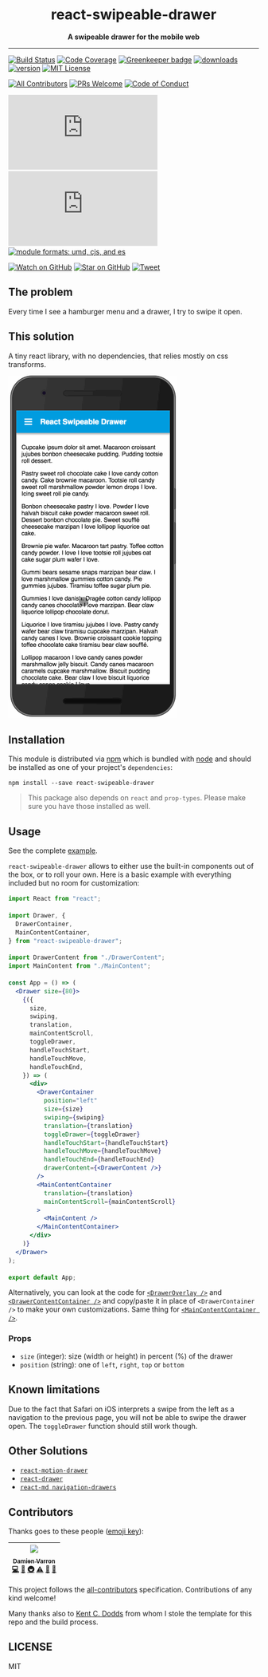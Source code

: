 <div align="center">
<h1>react-swipeable-drawer</h1>
 
<strong>A swipeable drawer for the mobile web</strong>
</div>
 
<hr />
 
[![Build Status][build-badge]][build]
[![Code Coverage][coverage-badge]][coverage]
[![Greenkeeper badge][greenkeeper-badge]](https://greenkeeper.io/)
[![downloads][downloads-badge]][npmcharts]
[![version][version-badge]][package]
[![MIT License][license-badge]][LICENSE]

[![All Contributors][contributors-badge]](#contributors)
[![PRs Welcome][prs-badge]][prs]
[![Code of Conduct][coc-badge]][coc]

[![size][size-badge]][unpkg-dist]
[![gzip size][gzip-badge]][unpkg-dist]
[![module formats: umd, cjs, and es][module-formats-badge]][unpkg-dist]

[![Watch on GitHub][github-watch-badge]][github-watch]
[![Star on GitHub][github-star-badge]][github-star]
[![Tweet][twitter-badge]][twitter]

## The problem

Every time I see a hamburger menu and a drawer, I try to swipe it open.

## This solution

A tiny react library, with no dependencies, that relies mostly on css transforms.

![demo](./other/demo.gif)

## Installation

This module is distributed via [npm][npm] which is bundled with [node][node] and
should be installed as one of your project's `dependencies`:

```
npm install --save react-swipeable-drawer
```

> This package also depends on `react` and `prop-types`. Please make sure you have
> those installed as well.

## Usage

See the complete [example](./examples).

`react-swipeable-drawer` allows to either use the built-in components out of the box, or to roll your own. Here is a basic example with everything included but no room for customization:

```jsx
import React from "react";

import Drawer, {
  DrawerContainer,
  MainContentContainer,
} from "react-swipeable-drawer";

import DrawerContent from "./DrawerContent";
import MainContent from "./MainContent";

const App = () => (
  <Drawer size={80}>
    {({
      size,
      swiping,
      translation,
      mainContentScroll,
      toggleDrawer,
      handleTouchStart,
      handleTouchMove,
      handleTouchEnd,
    }) => (
      <div>
        <DrawerContainer
          position="left"
          size={size}
          swiping={swiping}
          translation={translation}
          toggleDrawer={toggleDrawer}
          handleTouchStart={handleTouchStart}
          handleTouchMove={handleTouchMove}
          handleTouchEnd={handleTouchEnd}
          drawerContent={<DrawerContent />}
        />
        <MainContentContainer
          translation={translation}
          mainContentScroll={mainContentScroll}
        >
          <MainContent />
        </MainContentContainer>
      </div>
    )}
  </Drawer>
);

export default App;
```

Alternatively, you can look at the code for [`<DrawerOverlay />`](./src/DrawerOverlay.js) and [`<DrawerContentContainer />`](./src/DrawerContentContainer.js) and copy/paste it in place of `<DrawerContainer />` to make your own customizations. Same thing for [`<MainContentContainer />`](./src/MainContentContainer.js).

### Props

* `size` (integer): size (width or height) in percent (%) of the drawer
* `position` (string): one of `left`, `right`, `top` or `bottom`

## Known limitations

Due to the fact that Safari on iOS interprets a swipe from the left as a navigation to the previous page, you will not be able to swipe the drawer open. The `toggleDrawer` function should still work though.

## Other Solutions

* [`react-motion-drawer`](https://github.com/stoeffel/react-motion-drawer)
* [`react-drawer`](https://github.com/atom2ueki/react-drawer)
* [`react-md navigation-drawers`](https://react-md.mlaursen.com/components/navigation-drawers)

## Contributors

Thanks goes to these people ([emoji key][emojis]):

<!-- ALL-CONTRIBUTORS-LIST:START - Do not remove or modify this section -->

| [<img src="https://avatars.githubusercontent.com/u/433409" width="100px;"/><br /><sub>Damien Varron</sub>](https://github.com/damusnet)<br />[💻](https://github.com/damusnet/react-swipeable-drawer/commits?author=damusnet "Code") [📖](https://github.com/damusnet/react-swipeable-drawer/commits?author=damusnet "Documentation") [🚇](#infra-damusnet "Infrastructure (Hosting, Build-Tools, etc)") [⚠️](https://github.com/damusnet/react-swipeable-drawer/commits?author=damusnet "Tests") [🤔](#ideas-damusnet "Ideas, Planning, & Feedback") [🔧](#tool-damusnet "Tools") |
| :--------------------------------------------------------------------------------------------------------------------------------------------------------------------------------------------------------------------------------------------------------------------------------------------------------------------------------------------------------------------------------------------------------------------------------------------------------------------------------------------------------------------------------------------------------------------------------: |


<!-- ALL-CONTRIBUTORS-LIST:END -->

This project follows the [all-contributors][all-contributors] specification.
Contributions of any kind welcome!

Many thanks also to [Kent C. Dodds](http://kentcdodds.com/) from whom I stole the template for this repo and the build process.

## LICENSE

MIT

[npm]: https://www.npmjs.com/
[node]: https://nodejs.org
[build-badge]: https://img.shields.io/travis/damusnet/react-swipeable-drawer.svg?style=plastic
[build]: https://travis-ci.org/damusnet/react-swipeable-drawer
[coverage-badge]: https://img.shields.io/codecov/c/github/damusnet/react-swipeable-drawer.svg?style=plastic
[coverage]: https://codecov.io/github/damusnet/react-swipeable-drawer
[greenkeeper-badge]: https://badges.greenkeeper.io/damusnet/react-swipeable-drawer.svg
[version-badge]: https://img.shields.io/npm/v/react-swipeable-drawer.svg?style=plastic
[package]: https://www.npmjs.com/package/react-swipeable-drawer
[downloads-badge]: https://img.shields.io/npm/dm/react-swipeable-drawer.svg?style=plastic
[npmcharts]: http://npmcharts.com/compare/react-swipeable-drawer
[license-badge]: https://img.shields.io/npm/l/react-swipeable-drawer.svg?style=plastic
[license]: https://github.com/damusnet/react-swipeable-drawer/blob/master/LICENSE
[contributors-badge]: https://img.shields.io/badge/all_contributors-1-orange.svg?style=plastic
[prs-badge]: https://img.shields.io/badge/PRs-welcome-brightgreen.svg?style=plastic
[prs]: http://makeapullrequest.com
[donate-badge]: https://img.shields.io/badge/$-support-green.svg?style=plastic
[coc-badge]: https://img.shields.io/badge/code%20of-conduct-ff69b4.svg?style=plastic
[coc]: https://github.com/damusnet/react-swipeable-drawer/blob/master/other/CODE_OF_CONDUCT.md
[github-watch-badge]: https://img.shields.io/github/watchers/damusnet/react-swipeable-drawer.svg?style=social
[github-watch]: https://github.com/damusnet/react-swipeable-drawer/watchers
[github-star-badge]: https://img.shields.io/github/stars/damusnet/react-swipeable-drawer.svg?style=social
[github-star]: https://github.com/damusnet/react-swipeable-drawer/stargazers
[twitter]: https://twitter.com/intent/tweet?text=Check%20out%20react-swipeable-drawer!%20https://github.com/damusnet/react-swipeable-drawer%20%F0%9F%91%8D
[twitter-badge]: https://img.shields.io/twitter/url/https/github.com/damusnet/react-swipeable-drawer.svg?style=social
[emojis]: https://github.com/kentcdodds/all-contributors#emoji-key
[all-contributors]: https://github.com/kentcdodds/all-contributors
[gzip-badge]: http://img.badgesize.io/https://unpkg.com/react-swipeable-drawer/dist/react-swipeable-drawer.umd.min.js?compression=gzip&label=gzip%20size&style=plastic
[size-badge]: http://img.badgesize.io/https://unpkg.com/react-swipeable-drawer/dist/react-swipeable-drawer.umd.min.js?label=size&style=plastic
[unpkg-dist]: https://unpkg.com/react-swipeable-drawer/dist/
[module-formats-badge]: https://img.shields.io/badge/module%20formats-umd%2C%20cjs%2C%20es-green.svg?style=plastic
